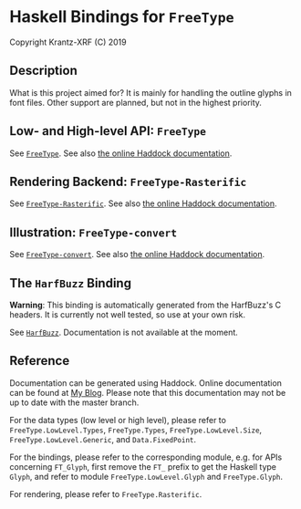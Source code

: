 # Haskell Bindings for `FreeType`

Copyright Krantz-XRF (C) 2019

## Description

What is this project aimed for? It is mainly for handling the outline glyphs in font files. Other support are planned, but not in the highest priority.

## Low- and High-level API: `FreeType`

See [`FreeType`](FreeType). See also [the online Haddock documentation](https://krantz-xrf.github.io/FreeType/).

## Rendering Backend: `FreeType-Rasterific`

See [`FreeType-Rasterific`](FreeType-Rasterific). See also [the online Haddock documentation](https://krantz-xrf.github.io/FreeType/).

## Illustration: `FreeType-convert`

See [`FreeType-convert`](FreeType-convert). See also [the online Haddock documentation](https://krantz-xrf.github.io/FreeType/).

## The `HarfBuzz` Binding

**Warning**: This binding is automatically generated from the HarfBuzz's C headers. It is currently not well tested, so use at your own risk.

See [`HarfBuzz`](HarfBuzz). Documentation is not available at the moment.

## Reference

Documentation can be generated using Haddock. Online documentation can be found at [My Blog](https://krantz-xrf.github.io/FreeType/). Please note that this documentation may not be up to date with the master branch.

For the data types (low level or high level), please refer to `FreeType.LowLevel.Types`, `FreeType.Types`, `FreeType.LowLevel.Size`, `FreeType.LowLevel.Generic`, and `Data.FixedPoint`.

For the bindings, please refer to the corresponding module, e.g. for APIs concerning `FT_Glyph`, first remove the `FT_` prefix to get the Haskell type `Glyph`, and refer to module `FreeType.LowLevel.Glyph` and `FreeType.Glyph`.

For rendering, please refer to `FreeType.Rasterific`.
